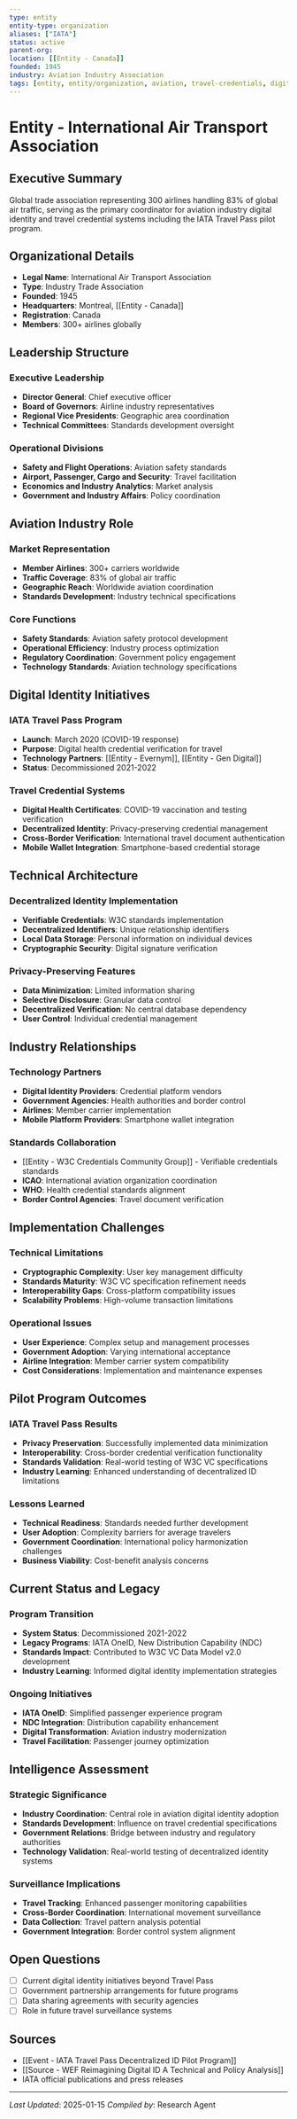 ```yaml
---
type: entity
entity-type: organization
aliases: ["IATA"]
status: active
parent-org:
location: [[Entity - Canada]]
founded: 1945
industry: Aviation Industry Association
tags: [entity, entity/organization, aviation, travel-credentials, digital-identity]
---
```


# Entity - International Air Transport Association

## Executive Summary
Global trade association representing 300 airlines handling 83% of global air traffic, serving as the primary coordinator for aviation industry digital identity and travel credential systems including the IATA Travel Pass pilot program.

## Organizational Details
- **Legal Name**: International Air Transport Association
- **Type**: Industry Trade Association
- **Founded**: 1945
- **Headquarters**: Montreal, [[Entity - Canada]]
- **Registration**: Canada
- **Members**: 300+ airlines globally

## Leadership Structure
### Executive Leadership
- **Director General**: Chief executive officer
- **Board of Governors**: Airline industry representatives
- **Regional Vice Presidents**: Geographic area coordination
- **Technical Committees**: Standards development oversight

### Operational Divisions
- **Safety and Flight Operations**: Aviation safety standards
- **Airport, Passenger, Cargo and Security**: Travel facilitation
- **Economics and Industry Analytics**: Market analysis
- **Government and Industry Affairs**: Policy coordination

## Aviation Industry Role
### Market Representation
- **Member Airlines**: 300+ carriers worldwide
- **Traffic Coverage**: 83% of global air traffic
- **Geographic Reach**: Worldwide aviation coordination
- **Standards Development**: Industry technical specifications

### Core Functions
- **Safety Standards**: Aviation safety protocol development
- **Operational Efficiency**: Industry process optimization
- **Regulatory Coordination**: Government policy engagement
- **Technology Standards**: Aviation technology specifications

## Digital Identity Initiatives

### IATA Travel Pass Program
- **Launch**: March 2020 (COVID-19 response)
- **Purpose**: Digital health credential verification for travel
- **Technology Partners**: [[Entity - Evernym]], [[Entity - Gen Digital]]
- **Status**: Decommissioned 2021-2022

### Travel Credential Systems
- **Digital Health Certificates**: COVID-19 vaccination and testing verification
- **Decentralized Identity**: Privacy-preserving credential management
- **Cross-Border Verification**: International travel document authentication
- **Mobile Wallet Integration**: Smartphone-based credential storage

## Technical Architecture

### Decentralized Identity Implementation
- **Verifiable Credentials**: W3C standards implementation
- **Decentralized Identifiers**: Unique relationship identifiers
- **Local Data Storage**: Personal information on individual devices
- **Cryptographic Security**: Digital signature verification

### Privacy-Preserving Features
- **Data Minimization**: Limited information sharing
- **Selective Disclosure**: Granular data control
- **Decentralized Verification**: No central database dependency
- **User Control**: Individual credential management

## Industry Relationships

### Technology Partners
- **Digital Identity Providers**: Credential platform vendors
- **Government Agencies**: Health authorities and border control
- **Airlines**: Member carrier implementation
- **Mobile Platform Providers**: Smartphone wallet integration

### Standards Collaboration
- [[Entity - W3C Credentials Community Group]] - Verifiable credentials standards
- **ICAO**: International aviation organization coordination
- **WHO**: Health credential standards alignment
- **Border Control Agencies**: Travel document verification

## Implementation Challenges

### Technical Limitations
- **Cryptographic Complexity**: User key management difficulty
- **Standards Maturity**: W3C VC specification refinement needs
- **Interoperability Gaps**: Cross-platform compatibility issues
- **Scalability Problems**: High-volume transaction limitations

### Operational Issues
- **User Experience**: Complex setup and management processes
- **Government Adoption**: Varying international acceptance
- **Airline Integration**: Member carrier system compatibility
- **Cost Considerations**: Implementation and maintenance expenses

## Pilot Program Outcomes

### IATA Travel Pass Results
- **Privacy Preservation**: Successfully implemented data minimization
- **Interoperability**: Cross-border credential verification functionality
- **Standards Validation**: Real-world testing of W3C VC specifications
- **Industry Learning**: Enhanced understanding of decentralized ID limitations

### Lessons Learned
- **Technical Readiness**: Standards needed further development
- **User Adoption**: Complexity barriers for average travelers
- **Government Coordination**: International policy harmonization challenges
- **Business Viability**: Cost-benefit analysis concerns

## Current Status and Legacy

### Program Transition
- **System Status**: Decommissioned 2021-2022
- **Legacy Programs**: IATA OneID, New Distribution Capability (NDC)
- **Standards Impact**: Contributed to W3C VC Data Model v2.0 development
- **Industry Learning**: Informed digital identity implementation strategies

### Ongoing Initiatives
- **IATA OneID**: Simplified passenger experience program
- **NDC Integration**: Distribution capability enhancement
- **Digital Transformation**: Aviation industry modernization
- **Travel Facilitation**: Passenger journey optimization

## Intelligence Assessment

### Strategic Significance
- **Industry Coordination**: Central role in aviation digital identity adoption
- **Standards Development**: Influence on travel credential specifications
- **Government Relations**: Bridge between industry and regulatory authorities
- **Technology Validation**: Real-world testing of decentralized identity systems

### Surveillance Implications
- **Travel Tracking**: Enhanced passenger monitoring capabilities
- **Cross-Border Coordination**: International movement surveillance
- **Data Collection**: Travel pattern analysis potential
- **Government Integration**: Border control system alignment

## Open Questions
- [ ] Current digital identity initiatives beyond Travel Pass
- [ ] Government partnership arrangements for future programs
- [ ] Data sharing agreements with security agencies
- [ ] Role in future travel surveillance systems

## Sources
- [[Event - IATA Travel Pass Decentralized ID Pilot Program]]
- [[Source - WEF Reimagining Digital ID A Technical and Policy Analysis]]
- IATA official publications and press releases

---
*Last Updated*: 2025-01-15
*Compiled by*: Research Agent